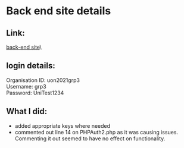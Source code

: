 # Back end site details
## Link:
[back-end site](https://barclaycard.ubctest.cybersource.com/ebc2/)\

## login details:
Organisation ID: uon2021grp3\
Username: grp3\
Password: UniTest1234

## What I did:
- added appropriate keys where needed
- commented out line 14 on PHPAuth2.php as it was causing issues. Commenting it out seemed to have no effect on functionality.
